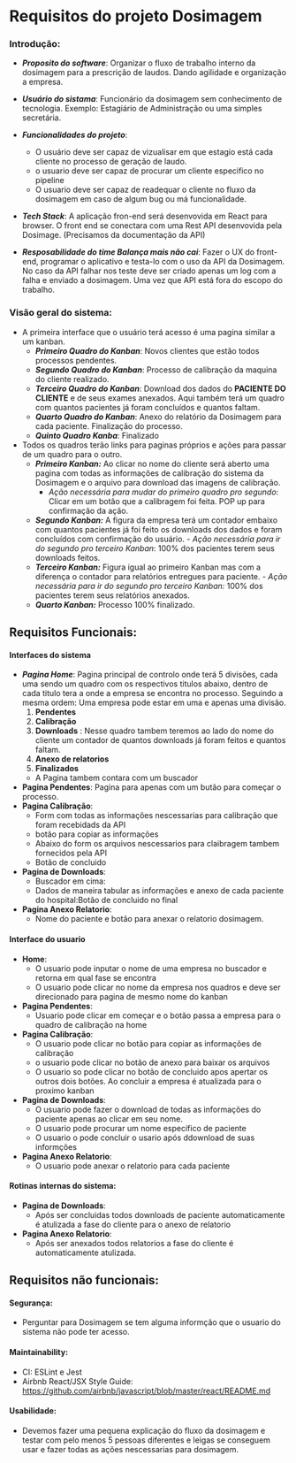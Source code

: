 # Requisitos do projeto Dosimagem 
### Introdução: 
- ***Proposito do software***: Organizar o fluxo de trabalho interno da dosimagem para a prescrição de laudos. Dando agilidade e organização a empresa.

- ***Usuário do sistama***: Funcionário da dosimagem sem conhecimento de tecnologia. Exemplo: Estagiário de Administração ou uma simples secretária.

- ***Funcionalidades do projeto***: 
    - O usuário deve ser capaz de vizualisar em que estagio está cada cliente no processo de geração de laudo.
    - o usuario deve ser capaz de procurar um cliente especifico no pipeline
    - O usuario deve ser capaz de readequar o cliente no fluxo da dosimagem em caso de algum bug ou má funcionalidade.

- ***Tech Stack***: A aplicação fron-end será desenvovida em React para browser. O front end se conectara com uma Rest API desenvovida pela Dosimage. (Precisamos da documentação da API)

- ***Resposabilidade do time Balança mais não cai***: Fazer o UX do front-end, programar o aplicativo e testa-lo com o uso da API da Dosimagem. No caso da API falhar nos teste deve ser criado apenas um log com a falha e enviado a dosimagem. Uma vez que API está fora do escopo do trabalho.

### Visão geral do sistema: 

- A primeira interface que o usuário terá acesso é uma pagina similar a um kanban.
    - ***Primeiro Quadro do Kanban***: Novos clientes que estão todos processos pendentes.
    - ***Segundo Quadro do Kanban***: Processo de calibração da maquina do cliente realizado.
    - ***Terceiro Quadro do Kanban***: Download dos dados do **PACIENTE DO CLIENTE** e de seus exames anexados. Aqui também terá um quadro com quantos pacientes já foram concluídos e quantos faltam.
    - ***Quarto Quadro do Kanban***: Anexo do relatório da Dosimagem para cada paciente. Finalização do processo.
    - ***Quinto Quadro Kanba***: Finalizado
- Todos os quadros terão links para paginas próprios e ações para passar de um quadro para o outro.
    - ***Primeiro Kanban:*** Ao clicar no nome do cliente será aberto uma pagina com todas as informações de calibração do sistema da Dosimagem e o arquivo para download das imagens de calibração.
        - *Ação necessária para mudar do primeiro quadro pro segundo*: Clicar em um botão que a calibragem foi feita. POP up para confirmação da ação.
    - ***Segundo Kanban:*** A figura da empresa terá um contador embaixo com quantos pacientes já foi feito os downloads dos dados e foram concluídos com confirmação do usuário.
            - *Ação necessária para ir do segundo pro terceiro Kanban*: 100% dos pacientes terem seus downloads feitos.
    - ***Terceiro Kanban:*** Figura igual ao primeiro Kanban mas com a diferença o contador para relatórios entregues para paciente.
            - *Ação necessária para ir do segundo pro terceiro Kanban:* 100% dos pacientes terem seus relatórios anexados.
    - ***Quarto Kanban:*** Processo 100% finalizado.

## Requisitos Funcionais:

#### Interfaces do sistema
- ***Pagina Home***: Pagina principal de controlo onde terá 5 divisões, cada uma sendo um quadro com os respectivos titulos abaixo, dentro de cada titulo tera a onde a empresa se encontra no processo. Seguindo a mesma ordem: Uma empresa pode estar em uma e apenas uma divisão.
    1. **Pendentes**
    2. **Calibração**
    3. **Downloads** : Nesse quadro tambem teremos ao lado do nome do cliente um contador de quantos downloads já foram feitos e quantos faltam. 
    4. **Anexo de relatorios**
    5. **Finalizados**
    - A Pagina tambem contara com um buscador
- **Pagina Pendentes**: Pagina para apenas com um butão para começar o processo.
- **Pagina Calibração**: 
    - Form com todas as informações nescessarias para calibração que foram recebidads da API
    - botão para copiar as informações
    - Abaixo do form os arquivos nescessarios para claibragem tambem fornecidos pela API
    - Botão de concluido 
- **Pagina de Downloads**:
    - Buscador em cima:
    - Dados de maneira tabular as informações e anexo de cada paciente do hospital:Botão de concluido no final
- **Pagina Anexo Relatorio**: 
    - Nome do paciente e botão para anexar o relatorio dosimagem.

#### Interface do usuario
- **Home**: 
    - O usuario pode inputar o nome de uma empresa no buscador e retorna em qual fase se encontra 
    - O usuario pode clicar no nome da empresa nos quadros e deve ser direcionado para pagina de mesmo nome do kanban
- **Pagina Pendentes**: 
    - Usuario pode clicar em começar e o botão passa a empresa para o quadro de calibração na home 
- **Pagina Calibração**:
    - O usuario pode clicar no botão para copiar as informações de calibração
    - o usuario pode clicar no botão de anexo para baixar os arquivos
    - O usuario so pode clicar no botão de concluido apos apertar os outros dois botões. Ao concluir a empresa é atualizada para o proximo kanban
- **Pagina de Downloads**:
    - O usuario pode fazer o download de todas as informações do paciente apenas ao clicar em seu nome.
    - O usuario pode procurar um nome especifico de paciente
    - O usuario o pode concluir o usario após ddownload de suas informções
- **Pagina Anexo Relatorio**: 
     - O usuario pode anexar o relatorio para cada paciente 

#### Rotinas internas do sistema:
- **Pagina de Downloads**: 
    - Após ser concluidas todos downloads de paciente automaticamente é atulizada a fase do cliente para o anexo de relatorio
- **Pagina Anexo Relatorio**: 
    - Após ser anexados todos relatorios a fase do cliente é automaticamente atulizada.



## Requisitos não funcionais:
#### Segurança:
- Perguntar para Dosimagem se tem alguma informção que o usuario do sistema não pode ter acesso.

#### Maintainability:
- CI: ESLint e Jest
- Airbnb React/JSX Style Guide: https://github.com/airbnb/javascript/blob/master/react/README.md

#### Usabilidade:
- Devemos fazer uma pequena explicação do fluxo da dosimagem e testar com pelo menos 5 pessoas diferentes e leigas se conseguem usar e fazer todas as ações nescessarias para dosimagem.
